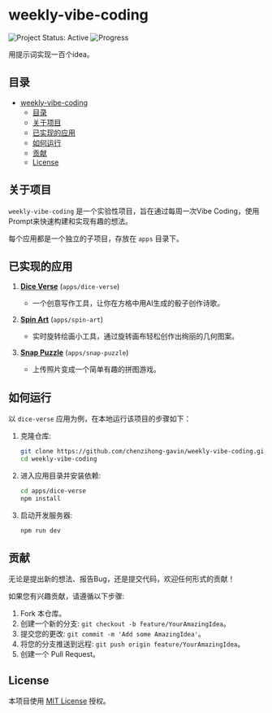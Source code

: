 # weekly-vibe-coding

![Project Status: Active](https://img.shields.io/badge/status-active-success.svg) ![Progress](https://img.shields.io/badge/Ideas-2%2F100-blue)

用提示词实现一百个idea。

## 目录

- [weekly-vibe-coding](#weekly-vibe-coding)
  - [目录](#目录)
  - [关于项目](#关于项目)
  - [已实现的应用](#已实现的应用)
  - [如何运行](#如何运行)
  - [贡献](#贡献)
  - [License](#license)

## 关于项目

`weekly-vibe-coding` 是一个实验性项目，旨在通过每周一次Vibe Coding，使用Prompt来快速构建和实现有趣的想法。

每个应用都是一个独立的子项目，存放在 `apps` 目录下。

## 已实现的应用

1.  **[Dice Verse](https://chenzihong-gavin.github.io/weekly-vibe-coding/dice-verse/)** (`apps/dice-verse`)
    - 一个创意写作工具，让你在方格中用AI生成的骰子创作诗歌。

2. **[Spin Art](https://chenzihong-gavin.github.io/weekly-vibe-coding/spin-art/)** (`apps/spin-art`)
    - 实时旋转绘画小工具，通过旋转画布轻松创作出绚丽的几何图案。
3. **[Snap Puzzle](https://chenzihong-gavin.github.io/weekly-vibe-coding/snap-puzzle/)** (`apps/snap-puzzle`)
    - 上传照片变成一个简单有趣的拼图游戏。


## 如何运行

以 `dice-verse` 应用为例，在本地运行该项目的步骤如下：

1.  克隆仓库:
    ```bash
    git clone https://github.com/chenzihong-gavin/weekly-vibe-coding.git
    cd weekly-vibe-coding
    ```

2.  进入应用目录并安装依赖:
    ```bash
    cd apps/dice-verse
    npm install
    ```

3.  启动开发服务器:
    ```bash
    npm run dev
    ```

## 贡献

无论是提出新的想法、报告Bug，还是提交代码，欢迎任何形式的贡献！

如果您有兴趣贡献，请遵循以下步骤:

1.  Fork 本仓库。
2.  创建一个新的分支: `git checkout -b feature/YourAmazingIdea`。
3.  提交您的更改: `git commit -m 'Add some AmazingIdea'`。
4.  将您的分支推送到远程: `git push origin feature/YourAmazingIdea`。
5.  创建一个 Pull Request。

## License

本项目使用 [MIT License](LICENSE) 授权。
